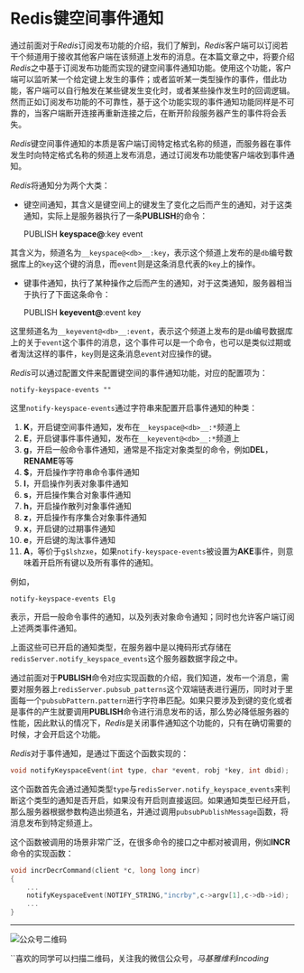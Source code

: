 # Redis键空间事件通知
通过前面对于*Redis*订阅发布功能的介绍，我们了解到，*Redis*客户端可以订阅若干个频道用于接收其他客户端在该频道上发布的消息。在本篇文章之中，将要介绍*Redis*之中基于订阅发布功能而实现的键空间事件通知功能。使用这个功能，客户端可以监听某一个给定键上发生的事件；或者监听某一类型操作的事件，借此功能，客户端可以自行触发在某些键发生变化时，或者某些操作发生时的回调逻辑。然而正如订阅发布功能的不可靠性，基于这个功能实现的事件通知功能同样是不可靠的，当客户端断开连接再重新连接之后，在断开阶段服务器产生的事件将会丢失。

*Redis*键空间事件通知的本质是客户端订阅特定格式名称的频道，而服务器在事件发生时向特定格式名称的频道上发布消息，通过订阅发布功能使客户端收到事件通知。

*Redis*将通知分为两个大类：
- 键空间通知，其含义是键空间上的键发生了变化之后而产生的通知，对于这类通知，实际上是服务器执行了一条**PUBLISH**的命令：
    
    PUBLISH __keyspace@<db>__:key event

其含义为，频道名为`__keyspace@<db>__:key`，表示这个频道上发布的是`db`编号数据库上的`key`这个键的消息，而`event`则是这条消息代表的`key`上的操作。
- 键事件通知，执行了某种操作之后而产生的通知，对于这类通知，服务器相当于执行了下面这条命令：
    
    PUBLISH __keyevent@<db>__:event key

这里频道名为`__keyevent@<db>__:event`，表示这个频道上发布的是`db`编号数据库上的关于`event`这个事件的消息，这个事件可以是一个命令，也可以是类似过期或者淘汰这样的事件，`key`则是这条消息`event`对应操作的键。

*Redis*可以通过配置文件来配置键空间的事件通知功能，对应的配置项为：

    notify-keyspace-events ""

这里`notify-keyspace-events`通过字符串来配置开启事件通知的种类：
1. **K**，开启键空间事件通知，发布在`__keyspace@<db>__:*`频道上
1. **E**，开启键事件事件通知，发布在`__keyevent@<db>__:*`频道上
1. **g**，开启一般命令事件通知，通常是不指定对象类型的命令，例如**DEL**，**RENAME**等等
1. **$**，开启操作字符串命令事件通知
1. **l**，开启操作列表对象事件通知
1. **s**，开启操作集合对象事件通知
1. **h**，开启操作散列对象事件通知
1. **z**，开启操作有序集合对象事件通知
1. **x**，开启键的过期事件通知
1. **e**，开启键的淘汰事件通知
1. **A**，等价于`g$lshzxe`，如果`notify-keyspace-events`被设置为**AKE**事件，则意味着开启所有键以及所有事件的通知。

例如，

    notify-keyspace-events Elg

表示，开启一般命令事件的通知，以及列表对象命令通知；同时也允许客户端订阅上述两类事件通知。

上面这些可已开启的通知类型，在服务器中是以掩码形式存储在`redisServer.notify_keyspace_events`这个服务器数据字段之中。

通过前面对于**PUBLISH**命令对应实现函数的介绍，我们知道，发布一个消息，需要对服务器上`redisServer.pubsub_patterns`这个双端链表进行遍历，同时对于里面每一个`pubsubPattern.pattern`进行字符串匹配。如果只要涉及到键的变化或者是事件的产生就要调用**PUBLISH**命令进行消息发布的话，那么势必降低服务器的性能，因此默认的情况下，*Redis*是关闭事件通知这个功能的，只有在确切需要的时候，才会开启这个功能。

*Redis*对于事件通知，是通过下面这个函数实现的：
```c
void notifyKeyspaceEvent(int type, char *event, robj *key, int dbid);
```
这个函数首先会通过通知类型`type`与`redisServer.notify_keyspace_events`来判断这个类型的通知是否开启，如果没有开启则直接返回。如果通知类型已经开启，那么服务器根据参数构造出频道名，并通过调用`pubsubPublishMessage`函数，将消息发布到特定频道上。

这个函数被调用的场景非常广泛，在很多命令的接口之中都对被调用，例如**INCR**命令的实现函数：
```c
void incrDecrCommand(client *c, long long incr)
{
    ...
    notifyKeyspaceEvent(NOTIFY_STRING,"incrby",c->argv[1],c->db->id);
    ...
}
```

***
![公众号二维码](https://machiavelli-1301806039.cos.ap-beijing.myqcloud.com/qrcode_for_gh_836beef2355a_344.jpg)

``喜欢的同学可以扫描二维码，关注我的微信公众号，*马基雅维利incoding*
